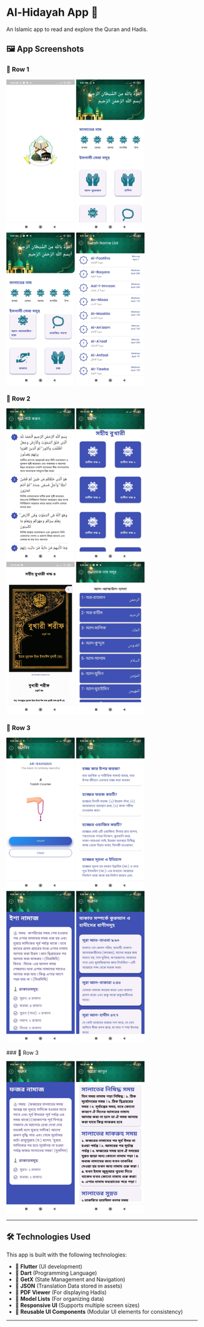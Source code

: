 # Al-Hidayah App 📖

An Islamic app to read and explore the Quran and Hadis.

## 🖼 App Screenshots

### 🔹 Row 1
<p float="left">
  <img src="assets/screenshots/splash.jpg" width="180"/>
  <img src="assets/screenshots/home.jpg" width="180"/>
  <img src="assets/screenshots/home_1.jpg" width="180"/>
  <img src="assets/screenshots/sura_name.jpg" width="180"/>
</p>

### 🔹 Row 2
<p float="left">
  <img src="assets/screenshots/sura_meaning.jpg" width="180"/>
  <img src="assets/screenshots/hadis_home.jpg" width="180"/>
  <img src="assets/screenshots/hadis.jpg" width="180"/>
  <img src="assets/screenshots/name.jpg" width="180"/>
</p>

### 🔹 Row 3
<p float="left">
  <img src="assets/screenshots/tasbih.jpg" width="180"/>
  <img src="assets/screenshots/hoz.jpg" width="180"/>
  <img src="assets/screenshots/isha.jpg" width="180"/>
  <img src="assets/screenshots/jakat.jpg" width="180"/>
</p>
### 🔹 Row 3
<p float="left">
  <img src="assets/screenshots/fojor.jpg" width="180"/>
  <img src="assets/screenshots/read_more.jpg" width="180"/>
</p>

---

## 🛠️ Technologies Used

This app is built with the following technologies:

- 🔹 **Flutter** (UI development)
- 🔹 **Dart** (Programming Language)
- 🔹 **GetX** (State Management and Navigation)
- 🔹 **JSON** (Translation Data stored in assets)
- 🔹 **PDF Viewer** (For displaying Hadis)
- 🔹 **Model Lists** (For organizing data)
- 🔹 **Responsive UI** (Supports multiple screen sizes)
- 🔹 **Reusable UI Components** (Modular UI elements for consistency)

---



